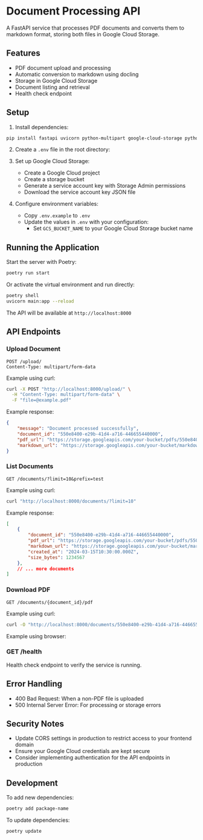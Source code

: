 # Document Processing API

A FastAPI service that processes PDF documents and converts them to markdown format, storing both files in Google Cloud Storage.

## Features

- PDF document upload and processing
- Automatic conversion to markdown using docling
- Storage in Google Cloud Storage
- Document listing and retrieval
- Health check endpoint

## Setup

1. Install dependencies:
```bash
pip install fastapi uvicorn python-multipart google-cloud-storage python-dotenv docling
```

2. Create a `.env` file in the root directory:

3. Set up Google Cloud Storage:
   - Create a Google Cloud project
   - Create a storage bucket
   - Generate a service account key with Storage Admin permissions
   - Download the service account key JSON file

4. Configure environment variables:
   - Copy `.env.example` to `.env`
   - Update the values in `.env` with your configuration:
     - Set `GCS_BUCKET_NAME` to your Google Cloud Storage bucket name

## Running the Application

Start the server with Poetry:
```bash
poetry run start
```

Or activate the virtual environment and run directly:
```bash
poetry shell
uvicorn main:app --reload
```

The API will be available at `http://localhost:8000`

## API Endpoints

### Upload Document
```http
POST /upload/
Content-Type: multipart/form-data
```

Example using curl:
```bash
curl -X POST "http://localhost:8000/upload/" \
  -H "Content-Type: multipart/form-data" \
  -F "file=@example.pdf"
```

Example response:
```json
{
    "message": "Document processed successfully",
    "document_id": "550e8400-e29b-41d4-a716-446655440000",
    "pdf_url": "https://storage.googleapis.com/your-bucket/pdfs/550e8400-e29b-41d4-a716-446655440000.pdf",
    "markdown_url": "https://storage.googleapis.com/your-bucket/markdown/550e8400-e29b-41d4-a716-446655440000.md"
}
```

### List Documents
```http
GET /documents/?limit=10&prefix=test
```

Example using curl:
```bash
curl "http://localhost:8000/documents/?limit=10"
```

Example response:
```json
[
    {
        "document_id": "550e8400-e29b-41d4-a716-446655440000",
        "pdf_url": "https://storage.googleapis.com/your-bucket/pdfs/550e8400-e29b-41d4-a716-446655440000.pdf",
        "markdown_url": "https://storage.googleapis.com/your-bucket/markdown/550e8400-e29b-41d4-a716-446655440000.md",
        "created_at": "2024-03-15T10:30:00.000Z",
        "size_bytes": 1234567
    },
    // ... more documents
]
```

### Download PDF
```http
GET /documents/{document_id}/pdf
```

Example using curl:
```bash
curl -O "http://localhost:8000/documents/550e8400-e29b-41d4-a716-446655440000/pdf"
```

Example using browser:

### GET /health
Health check endpoint to verify the service is running.

## Error Handling

- 400 Bad Request: When a non-PDF file is uploaded
- 500 Internal Server Error: For processing or storage errors

## Security Notes

- Update CORS settings in production to restrict access to your frontend domain
- Ensure your Google Cloud credentials are kept secure
- Consider implementing authentication for the API endpoints in production

## Development

To add new dependencies:
```bash
poetry add package-name
```

To update dependencies:
```bash
poetry update
``` 
